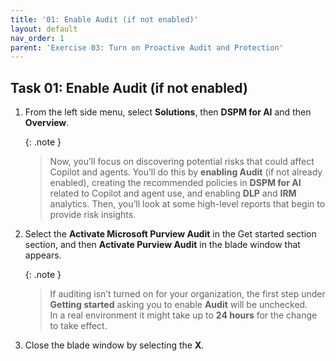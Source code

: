 ```yaml
---
title: '01: Enable Audit (if not enabled)'
layout: default
nav_order: 1
parent: 'Exercise 03: Turn on Proactive Audit and Protection'
---
```


## Task 01: Enable Audit (if not enabled)

1. From the left side menu, select **Solutions**, then **DSPM for AI** and then **Overview**.
   
    {: .note }
    > Now, you’ll focus on discovering potential risks that could affect Copilot and agents. You’ll do this by **enabling Audit** (if not already enabled), creating the recommended policies in **DSPM for AI** related to Copilot and agent use, and enabling **DLP** and **IRM** analytics. Then, you’ll look at some high-level reports that begin to provide risk insights.

1. Select the **Activate Microsoft Purview Audit** in the Get started section section, and then **Activate Purview Audit** in the blade window that appears.
   
   {: .note }
    > If auditing isn’t turned on for your organization, the first step under **Getting started** asking you to enable **Audit** will be unchecked.  
    > In a real environment it might take up to **24 hours** for the change to take effect.

1. Close the blade window by selecting the **X**.